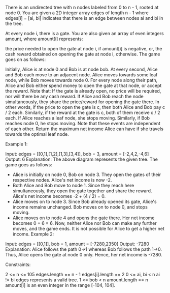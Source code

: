 There is an undirected tree with n nodes labeled from 0 to n - 1, rooted at node 0. You are given a 2D integer array edges of length n - 1 where edges[i] = [ai, bi] indicates that there is an edge between nodes ai and bi in the tree.

At every node i, there is a gate. You are also given an array of even integers amount, where amount[i] represents:

the price needed to open the gate at node i, if amount[i] is negative, or,
the cash reward obtained on opening the gate at node i, otherwise.
The game goes on as follows:

Initially, Alice is at node 0 and Bob is at node bob.
At every second, Alice and Bob each move to an adjacent node. Alice moves towards some leaf node, while Bob moves towards node 0.
For every node along their path, Alice and Bob either spend money to open the gate at that node, or accept the reward. Note that:
If the gate is already open, no price will be required, nor will there be any cash reward.
If Alice and Bob reach the node simultaneously, they share the price/reward for opening the gate there. In other words, if the price to open the gate is c, then both Alice and Bob pay c / 2 each. Similarly, if the reward at the gate is c, both of them receive c / 2 each.
If Alice reaches a leaf node, she stops moving. Similarly, if Bob reaches node 0, he stops moving. Note that these events are independent of each other.
Return the maximum net income Alice can have if she travels towards the optimal leaf node.

Example 1:

Input: edges = [[0,1],[1,2],[1,3],[3,4]], bob = 3, amount = [-2,4,2,-4,6]
Output: 6
Explanation:
The above diagram represents the given tree. The game goes as follows:

-   Alice is initially on node 0, Bob on node 3. They open the gates of their respective nodes.
    Alice's net income is now -2.
-   Both Alice and Bob move to node 1.
    Since they reach here simultaneously, they open the gate together and share the reward.
    Alice's net income becomes -2 + (4 / 2) = 0.
-   Alice moves on to node 3. Since Bob already opened its gate, Alice's income remains unchanged.
    Bob moves on to node 0, and stops moving.
-   Alice moves on to node 4 and opens the gate there. Her net income becomes 0 + 6 = 6.
    Now, neither Alice nor Bob can make any further moves, and the game ends.
    It is not possible for Alice to get a higher net income.
    Example 2:

Input: edges = [[0,1]], bob = 1, amount = [-7280,2350]
Output: -7280
Explanation:
Alice follows the path 0->1 whereas Bob follows the path 1->0.
Thus, Alice opens the gate at node 0 only. Hence, her net income is -7280.

Constraints:

2 <= n <= 105
edges.length == n - 1
edges[i].length == 2
0 <= ai, bi < n
ai != bi
edges represents a valid tree.
1 <= bob < n
amount.length == n
amount[i] is an even integer in the range [-104, 104].
